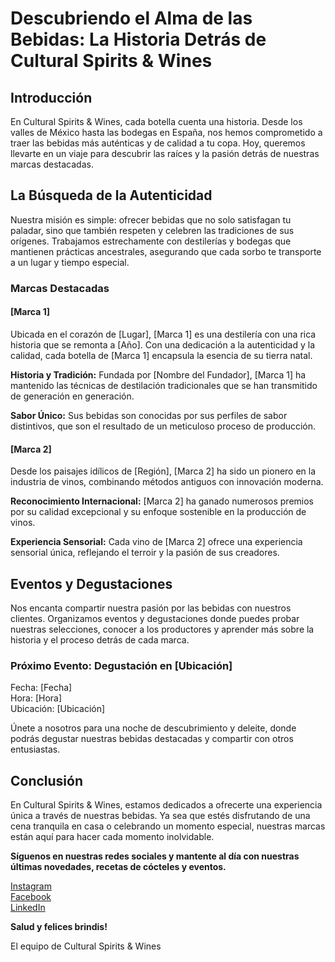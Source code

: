 # Descubriendo el Alma de las Bebidas: La Historia Detrás de Cultural Spirits & Wines

## Introducción
En Cultural Spirits & Wines, cada botella cuenta una historia. Desde los valles de México hasta las bodegas en España, nos hemos comprometido a traer las bebidas más auténticas y de calidad a tu copa. Hoy, queremos llevarte en un viaje para descubrir las raíces y la pasión detrás de nuestras marcas destacadas.

## La Búsqueda de la Autenticidad
Nuestra misión es simple: ofrecer bebidas que no solo satisfagan tu paladar, sino que también respeten y celebren las tradiciones de sus orígenes. Trabajamos estrechamente con destilerías y bodegas que mantienen prácticas ancestrales, asegurando que cada sorbo te transporte a un lugar y tiempo especial.

### Marcas Destacadas

#### [Marca 1]
Ubicada en el corazón de [Lugar], [Marca 1] es una destilería con una rica historia que se remonta a [Año]. Con una dedicación a la autenticidad y la calidad, cada botella de [Marca 1] encapsula la esencia de su tierra natal.

**Historia y Tradición:** Fundada por [Nombre del Fundador], [Marca 1] ha mantenido las técnicas de destilación tradicionales que se han transmitido de generación en generación. 

**Sabor Único:** Sus bebidas son conocidas por sus perfiles de sabor distintivos, que son el resultado de un meticuloso proceso de producción.

#### [Marca 2]
Desde los paisajes idílicos de [Región], [Marca 2] ha sido un pionero en la industria de vinos, combinando métodos antiguos con innovación moderna.

**Reconocimiento Internacional:** [Marca 2] ha ganado numerosos premios por su calidad excepcional y su enfoque sostenible en la producción de vinos.

**Experiencia Sensorial:** Cada vino de [Marca 2] ofrece una experiencia sensorial única, reflejando el terroir y la pasión de sus creadores.

## Eventos y Degustaciones
Nos encanta compartir nuestra pasión por las bebidas con nuestros clientes. Organizamos eventos y degustaciones donde puedes probar nuestras selecciones, conocer a los productores y aprender más sobre la historia y el proceso detrás de cada marca.

### Próximo Evento: Degustación en [Ubicación]
Fecha: [Fecha]  
Hora: [Hora]  
Ubicación: [Ubicación]

Únete a nosotros para una noche de descubrimiento y deleite, donde podrás degustar nuestras bebidas destacadas y compartir con otros entusiastas.

## Conclusión
En Cultural Spirits & Wines, estamos dedicados a ofrecerte una experiencia única a través de nuestras bebidas. Ya sea que estés disfrutando de una cena tranquila en casa o celebrando un momento especial, nuestras marcas están aquí para hacer cada momento inolvidable.

**Síguenos en nuestras redes sociales y mantente al día con nuestras últimas novedades, recetas de cócteles y eventos.**

[Instagram](https://instagram.com/culturalspirits)  
[Facebook](https://facebook.com/culturalspirits)  
[LinkedIn](https://linkedin.com/company/culturalspirits)

**Salud y felices brindis!**

El equipo de Cultural Spirits & Wines
